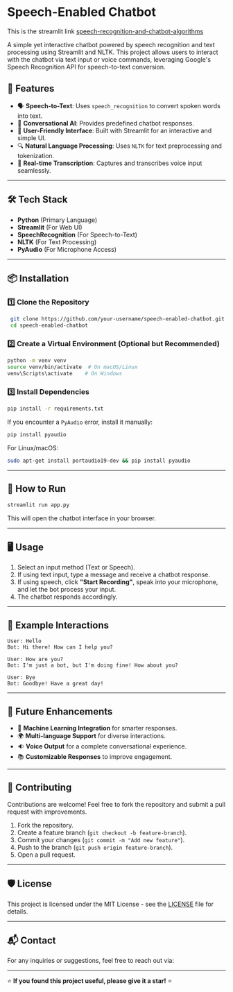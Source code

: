 # Speech-Enabled Chatbot
This is the streamlit link [speech-recognition-and-chatbot-algorithms](https://arigbede2024--speech-recognition-and-chatbot-algor-model-7nnbiq.streamlit.app/)

A simple yet interactive chatbot powered by speech recognition and text processing using Streamlit and NLTK. This project allows users to interact with the chatbot via text input or voice commands, leveraging Google's Speech Recognition API for speech-to-text conversion.



## 🚀 Features

- 🗣 **Speech-to-Text**: Uses `speech_recognition` to convert spoken words into text.
- 💬 **Conversational AI**: Provides predefined chatbot responses.
- 🎨 **User-Friendly Interface**: Built with Streamlit for an interactive and simple UI.
- 🔍 **Natural Language Processing**: Uses `NLTK` for text preprocessing and tokenization.
- 📢 **Real-time Transcription**: Captures and transcribes voice input seamlessly.

---

## 🛠 Tech Stack

- **Python** (Primary Language)
- **Streamlit** (For Web UI)
- **SpeechRecognition** (For Speech-to-Text)
- **NLTK** (For Text Processing)
- **PyAudio** (For Microphone Access)

---

## 📦 Installation

### 1️⃣ Clone the Repository
```bash
 git clone https://github.com/your-username/speech-enabled-chatbot.git
 cd speech-enabled-chatbot
```

### 2️⃣ Create a Virtual Environment (Optional but Recommended)
```bash
python -m venv venv
source venv/bin/activate  # On macOS/Linux
venv\Scripts\activate    # On Windows
```

### 3️⃣ Install Dependencies
```bash
pip install -r requirements.txt
```

If you encounter a `PyAudio` error, install it manually:
```bash
pip install pyaudio
```
For Linux/macOS:
```bash
sudo apt-get install portaudio19-dev && pip install pyaudio
```

---

## 🚀 How to Run

```bash
streamlit run app.py
```

This will open the chatbot interface in your browser.

---

## 🖥️ Usage

1. Select an input method (Text or Speech).
2. If using text input, type a message and receive a chatbot response.
3. If using speech, click **"Start Recording"**, speak into your microphone, and let the bot process your input.
4. The chatbot responds accordingly.

---

## 📝 Example Interactions

```
User: Hello
Bot: Hi there! How can I help you?
```

```
User: How are you?
Bot: I'm just a bot, but I'm doing fine! How about you?
```

```
User: Bye
Bot: Goodbye! Have a great day!
```

---

## 🚀 Future Enhancements

- 🤖 **Machine Learning Integration** for smarter responses.
- 🌍 **Multi-language Support** for diverse interactions.
- 🔉 **Voice Output** for a complete conversational experience.
- 📚 **Customizable Responses** to improve engagement.

---

## 🤝 Contributing

Contributions are welcome! Feel free to fork the repository and submit a pull request with improvements.

1. Fork the repository.
2. Create a feature branch (`git checkout -b feature-branch`).
3. Commit your changes (`git commit -m "Add new feature"`).
4. Push to the branch (`git push origin feature-branch`).
5. Open a pull request.

---

## 🛡️ License

This project is licensed under the MIT License - see the [LICENSE](LICENSE) file for details.

---

## 📬 Contact

For any inquiries or suggestions, feel free to reach out via:


---

⭐ **If you found this project useful, please give it a star!** ⭐


